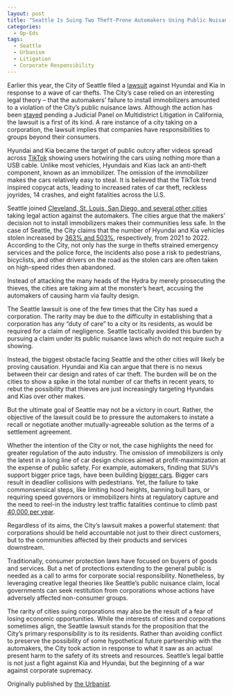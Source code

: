 ```yaml
---
layout: post
title: "Seattle Is Suing Two Theft-Prone Automakers Using Public Nuisance Laws"
categories:
  - Op-Eds
tags:
  - Seattle
  - Urbanism
  - Litigation
  - Corporate Responsibility
---
```



Earlier this year, the City of Seattle filed a [lawsuit](https://www.courtlistener.com/docket/66752717/1/city-of-seattle-v-hyundai-motor-america-inc/) against Hyundai and Kia in response to a wave of car thefts. The City’s case relied on an interesting legal theory – that the automakers’ failure to install immobilizers amounted to a violation of the City’s public nuisance laws. Although the action has been [stayed](https://www.courtlistener.com/docket/66752717/14/city-of-seattle-v-hyundai-motor-america-inc/) pending a Judicial Panel on Multidistrict Litigation in California, the lawsuit is a first of its kind. A rare instance of a city taking on a corporation, the lawsuit implies that companies have responsibilities to groups beyond their consumers.  

Hyundai and Kia became the target of public outcry after videos spread across [TikTok](https://www.wsj.com/articles/cities-sue-hyundai-kia-after-wave-of-car-thefts-80c8d9fa) showing users hotwiring the cars using nothing more than a USB cable. Unlike most vehicles, Hyundais and Kias lack an anti-theft component, known as an immobilizer. The omission of the immobilizer makes the cars relatively easy to steal. It is believed that the TikTok trend inspired copycat acts, leading to increased rates of car theft, reckless joyrides, 14 crashes, and eight fatalities across the U.S.

Seattle joined [Cleveland, St. Louis, San Diego, and several other cities](https://www.theurbanist.org/2023/05/15/seattle-is-suing-two-theft-prone-automakers/) taking legal action against the automakers. The cities argue that the makers’ decision not to install immobilizers makes their communities less safe. In the case of Seattle, the City claims that the number of Hyundai and Kia vehicles stolen increased by [363% and 503%](https://www.courtlistener.com/docket/66752717/1/city-of-seattle-v-hyundai-motor-america-inc/), respectively, from 2021 to 2022. According to the City, not only has the surge in thefts strained emergency services and the police force, the incidents also pose a risk to pedestrians, bicyclists, and other drivers on the road as the stolen cars are often taken on high-speed rides then abandoned.

Instead of attacking the many heads of the Hydra by merely prosecuting the thieves, the cities are taking aim at the monster’s heart, accusing the automakers of causing harm via faulty design.

The Seattle lawsuit is one of the few times that the City has sued a corporation. The rarity may be due to the difficulty in establishing that a corporation has any “duty of care” to a city or its residents, as would be required for a claim of negligence. Seattle tactically avoided this burden by pursuing a claim under its public nuisance laws which do not require such a showing.

Instead, the biggest obstacle facing Seattle and the other cities will likely be proving causation. Hyundai and Kia can argue that there is no nexus between their car design and rates of car theft. The burden will be on the cities to show a spike in the total number of car thefts in recent years, to rebut the possibility that thieves are just increasingly targeting Hyundais and Kias over other makes.

But the ultimate goal of Seattle may not be a victory in court. Rather, the objective of the lawsuit could be to pressure the automakers to instate a recall or negotiate another mutually-agreeable solution as the terms of a settlement agreement. 

Whether the intention of the City or not, the case highlights the need for greater regulation of the auto industry. The omission of immobilizers is only the latest in a long line of car design choices aimed at profit-maximization at the expense of public safety. For example, automakers, finding that SUV’s support bigger price tags, have been building [bigger cars](https://www.theurbanist.org/2019/10/22/angie-schmitt-plots-a-way-out-of-the-pedestrian-safety-crisis-during-seattle-visit/). Bigger cars result in deadlier collisions with pedestrians. Yet, the failure to take commonsensical steps, like limiting hood heights, banning bull bars, or requiring speed governors or immobilizers hints at regulatory capture and the need to reel-in the industry lest traffic fatalities continue to climb past [40,000 per year](https://www.nhtsa.gov/press-releases/early-estimate-2021-traffic-fatalities).

Regardless of its aims, the City’s lawsuit makes a powerful statement: that corporations should be held accountable not just to their direct customers, but to the communities affected by their products and services downstream.

Traditionally, consumer protection laws have focused on buyers of goods and services. But a net of protections extending to the general public is needed as a call to arms for corporate social responsibility. Nonetheless, by leveraging creative legal theories like Seattle’s public nuisance claim, local governments can seek restitution from corporations whose actions have adversely affected non-consumer groups. 

The rarity of cities suing corporations may also be the result of a fear of losing economic opportunities. While the interests of cities and corporations sometimes align, the Seattle lawsuit stands for the proposition that the City’s primary responsibility is to its residents. Rather than avoiding conflict to preserve the possibility of some hypothetical future partnership with the automakers, the City took action in response to what it saw as an actual present harm to the safety of its streets and resources. Seattle’s legal battle is not just a fight against Kia and Hyundai, but the beginning of a war against corporate supremacy.

Originally published by [the Urbanist](https://www.theurbanist.org/2023/05/15/seattle-is-suing-two-theft-prone-automakers/).
